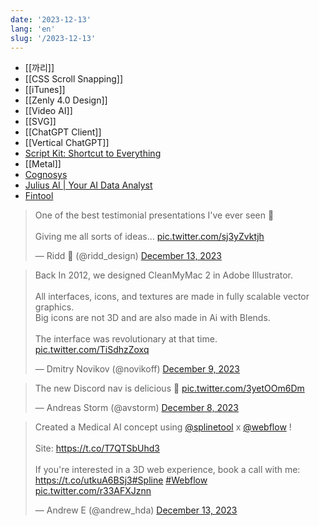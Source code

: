 ```yaml
---
date: '2023-12-13'
lang: 'en'
slug: '/2023-12-13'
---
```


- [[까리]]
- [[CSS Scroll Snapping]]
- [[iTunes]]
- [[Zenly 4.0 Design]]
- [[Video AI]]
- [[SVG]]
- [[ChatGPT Client]]
- [[Vertical ChatGPT]]
- [Script Kit: Shortcut to Everything](https://www.scriptkit.com/)
- [[Metal]]
- [Cognosys](https://www.cognosys.ai/)
- [Julius AI | Your AI Data Analyst](https://julius.ai/)
- [Fintool](https://www.fintool.com/)

<blockquote class="twitter-tweet">

<p lang="en" dir="ltr">

One of the best testimonial presentations I&#39;ve ever seen 👏<br/><br/>Giving me all sorts of ideas... <a href="https://t.co/sj3yZvktjh">pic.twitter.com/sj3yZvktjh</a>

</p>

&mdash; Ridd 🤿 (@ridd_design) <a href="https://twitter.com/ridd_design/status/1735031955295756348?ref_src=twsrc%5Etfw">December 13, 2023</a>

</blockquote>

<blockquote class="twitter-tweet">

<p lang="en" dir="ltr">

Back In 2012, we designed CleanMyMac 2 in Adobe Illustrator. <br/><br/>All interfaces, icons, and textures are made in fully scalable vector graphics. <br/>Big icons are not 3D and are also made in Ai with Blends. <br/><br/>The interface was revolutionary at that time. <a href="https://t.co/TiSdhzZoxq">pic.twitter.com/TiSdhzZoxq</a>

</p>

&mdash; Dmitry Novikov (@novikoff) <a href="https://twitter.com/novikoff/status/1733458399914754368?ref_src=twsrc%5Etfw">December 9, 2023</a>

</blockquote>

<blockquote class="twitter-tweet">

<p lang="en" dir="ltr">

The new Discord nav is delicious 🤤 <a href="https://t.co/3yetOOm6Dm">pic.twitter.com/3yetOOm6Dm</a>

</p>

&mdash; Andreas Storm (@avstorm) <a href="https://twitter.com/avstorm/status/1733027143553015872?ref_src=twsrc%5Etfw">December 8, 2023</a>

</blockquote>

<blockquote class="twitter-tweet">

<p lang="en" dir="ltr">

Created a Medical AI concept using <a href="https://twitter.com/splinetool?ref_src=twsrc%5Etfw">@splinetool</a> x <a href="https://twitter.com/webflow?ref_src=twsrc%5Etfw">@webflow</a> !<br/><br/>Site: <a href="https://t.co/T7QTSbUhd3">https://t.co/T7QTSbUhd3</a><br/><br/>If you&#39;re interested in a 3D web experience, book a call with me: <a href="https://t.co/utkuA6BSj3">https://t.co/utkuA6BSj3</a><a href="https://twitter.com/hashtag/Spline?src=hash&amp;ref_src=twsrc%5Etfw">#Spline</a> <a href="https://twitter.com/hashtag/Webflow?src=hash&amp;ref_src=twsrc%5Etfw">#Webflow</a> <a href="https://t.co/r33AFXJznn">pic.twitter.com/r33AFXJznn</a>

</p>

&mdash; Andrew E (@andrew_hda) <a href="https://twitter.com/andrew_hda/status/1735002704135516462?ref_src=twsrc%5Etfw">December 13, 2023</a>

</blockquote>
